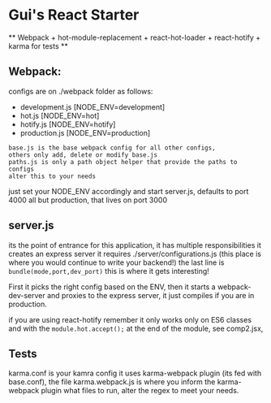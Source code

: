 # Gui's React Starter

** Webpack + hot-module-replacement + react-hot-loader + react-hotify + karma for tests **

## Webpack:

configs are on ./webpack folder as follows:

- development.js [NODE_ENV=development]
- hot.js [NODE_ENV=hot]
- hotify.js [NODE_ENV=hotify]
- production.js [NODE_ENV=production]

```
base.js is the base webpack config for all other configs,
others only add, delete or modify base.js
paths.js is only a path object helper that provide the paths to configs
alter this to your needs
```
just set your NODE_ENV accordingly and start server.js, defaults to port 4000 all but production, that lives on port 3000

## server.js 
its the point of entrance for this application, it has multiple responsibilities
it creates an express server it requires ./server/configurations.js (this place is where you would continue to write your backend!) the last line is
 `bundle(mode,port,dev_port)` this is where it gets interesting!

First it picks the right config based on the ENV, then it starts a webpack-dev-server and proxies to the express server,
it just compiles if you are in production.

if you are using react-hotify remember it only works only on ES6 classes and with the `module.hot.accept();` at the end of the module, see comp2.jsx,

## Tests
karma.conf is your kamra config it uses karma-webpack plugin (its fed with base.conf), the file karma.webpack.js 
is where you inform the karma-webpack plugin what files to run, alter the regex to meet your needs.